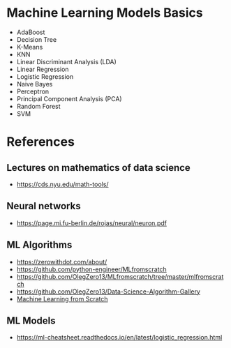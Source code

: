 # Machine Learning Models Basics


* AdaBoost
* Decision Tree
* K-Means
* KNN
* Linear Discriminant Analysis (LDA)
* Linear Regression
* Logistic Regression
* Naive Bayes
* Perceptron
* Principal Component Analysis (PCA)
* Random Forest
* SVM

# References

## Lectures on mathematics of data science
* https://cds.nyu.edu/math-tools/

## Neural networks
* https://page.mi.fu-berlin.de/rojas/neural/neuron.pdf

## ML Algorithms
* https://zerowithdot.com/about/
* https://github.com/python-engineer/MLfromscratch
* https://github.com/OlegZero13/MLfromscratch/tree/master/mlfromscratch
* https://github.com/OlegZero13/Data-Science-Algorithm-Gallery
* [Machine Learning from Scratch](https://www.youtube.com/playlist?list=PLqnslRFeH2Upcrywf-u2etjdxxkL8nl7E)

## ML Models
* https://ml-cheatsheet.readthedocs.io/en/latest/logistic_regression.html
